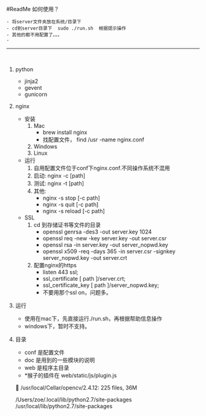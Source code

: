 #ReadMe
如何使用？

	- 将server文件夹放在系统/目录下
	- cd到server目录下  sudo ./run.sh  根据提示操作
	- 其他的都不用配置了。。。
	- 

<hr>
<br>

1. python
	- jinja2
	- gevent
	- gunicorn
2. nginx
    - 安装
    	1. Mac
    		- brew install nginx
    		- 找配置文件， find /usr -name nginx.conf
    	2. Windows
		3. Linux
	- 运行
		1. 自用配置文件位于conf下nginx.conf.不同操作系统不混用
		2. 启动: nginx -c [path]
		3. 测试: nginx -t [path]
		4. 其他:
	  		- nginx -s stop    [-c path]
	  		- nginx -s quit    [-c path]
	  		- nginx -s reload  [-c path]
	- SSL
		1. cd 到存储证书等文件的目录
			- openssl genrsa -des3 -out server.key 1024
			- openssl req -new -key server.key -out server.csr
			- openssl rsa -in server.key -out server_nopwd.key
			- openssl x509 -req -days 365 -in server.csr -signkey server_nopwd.key -out server.crt
		2. 配置nginx的https
			- listen 443 ssl;
			- ssl_certificate   [ path ]/server.crt;
			- ssl_certificate_key  [ path ]/server_nopwd.key;
			- 不要用那个ssl on，问题多。
3. 运行
	- 使用在mac下，先直接运行./run.sh，再根据帮助信息操作
	- windows下，暂时不支持。

4. 目录
	- conf 是配置文件
	- doc  是用到的一些模块的说明
	- web  是程序主目录
	- *猴子的插件在 web/static/js/plugin.js
	
	🍺  /usr/local/Cellar/opencv/2.4.12: 225 files, 36M
	
	/Users/zoe/.local/lib/python2.7/site-packages
	/usr/local/lib/python2.7/site-packages
	